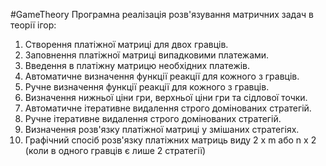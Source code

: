 #GameTheory
Програмна реалізація розв'язування матричних задач в теорії ігор:  


1. Створення платіжної матриці для двох гравців.
2. Заповнення платіжної матриці випадковими платежами.
3. Введення в платіжну матрицю необхідних платежів.
4. Автоматичне визначення функції реакції для кожного з гравців.
5. Ручне визначення функції реакції для кожного з гравців.
6. Визначення нижньої ціни гри, верхньої ціни гри та сідлової точки. 
7. Автоматичне ітеративне видалення строго домінованих стратегій.
8. Ручне ітеративне видалення строго домінованих стратегій.
9. Визначення розв'язку платіжної матриці у змішаних стратегіях. 
10. Графічний спосіб розв'язку платіжних матриць виду 2 х m або n x 2 (коли в одного гравців є лише 2 стратегії)
